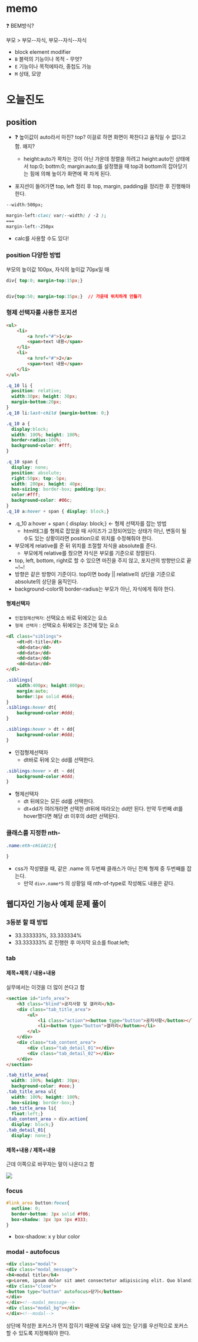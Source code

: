 # memo

❓ BEM방식?

부모 > 부모--자식, 부모--자식--자식

- block element modifier
- `B` 블럭의 기능이나 목적 - 무엇?
- `E` 기능이나 목적에따라, 중첩도 가능
- `M` 상태, 모양





# 오늘진도

## position

- ❓ 높이값이 auto라서 마진? top? 이걸로 하면 화면이 꽉찬다고 움직일 수 없다고 함. 왜지?
  - height:auto가 꽉차는 것이 아닌 가운데 정렬을 하려고 height:auto인 상태에서 top:0; bottm:0; margin:auto;를 설정했을 때 top과 bottom의 잡아당기는 힘에 의해 높이가 화면에 꽉 차게 된다.



- 포지션이 들어가면 top, left 정리 후 top, margin, padding을 정리한 후 진행해야 한다.

```css
--width:500px;

margin-left:clac( var(--width) / -2 );
===
margin-left:-250px
```

- calc를 사용할 수도 있다!



### position 다양한 방법

부모의 높이값 100px, 자식의 높이값 70px일 때 

```css
div{ top:0; margin-top:15px;}


div{top:50; margin-top:35px;}  // 가운데 위치하게 만들기
```



### 형제  선택자를 사용한 포지션

```html
<ul>
    <li>
        <a href="#">1</a>
        <span>text 내용</span>
    </li>
    <li>
        <a href="#">2</a>
        <span>text 내용</span>
    </li>
</ul>
```

```css
.q_10 li {
  position: relative;
  width:30px; height: 30px;
  margin-bottom:20px;
}
.q_10 li:last-child {margin-bottom: 0;}

.q_10 a {
  display:block;
  width: 100%; height: 100%; 
  border-radius:100%;
  background-color: #fff;
}

.q_10 span {
  display: none; 
  position: absolute; 
  right:50px; top:-5px;
  width: 200px; height: 40px;
  box-sizing: border-box; padding:8px;
  color:#fff;
  background-color: #06c;
}
.q_10 a:hover + span { display: block;}
```

- .q_10 a:hover + span { display: block;} ← 형제 선택자를 잡는 방법
  - html태그를 형제로 잡았을 때 사이즈가 고정되어있는 상태가 아닌, 변동이 될 수도 있는 상황이라면 position으로 위치를 수정해줘야 한다.
- 부모에게 relative를 준 뒤 위치를 조절할 자식을 absolute를 준다.
  - 부모에게 relative를 줬으면 자식은 부모를 기준으로  정렬된다.
- top, left, bottom, right로 할 수 있으면 마진을 주지 않고, 포지션의 방향만으로 끝~!~!
- 방향은 같은 방향이 기준이다. top이면 body || relative의 상단을 기준으로 absolute의 상단을 움직인다.
- background-color와 border-radius는 부모가 아닌, 자식에게 줘야 한다.



#### 형제선택자

- `인접형제선택자`: 선택요소 바로 뒤에오는 요소
- `형제 선택자` : 선택요소 뒤에오는 조건에 맞는 요소

```html
<dl class="siblings">
    <dt>dt-title</dt>
    <dd>data</dd>
    <dd>data</dd>
    <dd>data</dd>
    <dd>data</dd>
</dl>
```

```css
.siblings{
    width:400px; height:800px;
    margin:auto;
    border:1px solid #666;
}
.siblings:hover dt{
    background-color:#ddd;
}
```

```css
.siblings:hover > dt + dd{
    background-color:#ddd;
}
```

- 인접형제선택자
  - dt바로 뒤에 오는 dd를 선택한다.

```css
.siblings:hover > dt ~ dd{
    background-color:#ddd;
}
```

- 형제선택자
  - dt 뒤에오는 모든 dd를 선택한다.
  - dt+dd가 여러개라면 선택한 dt뒤에 따라오는 dd만 된다. 만약 두번째 dt를 hover했다면 해당 dt 이후의 dd만 선택된다.





### 클래스를 지정한 nth-

```css
.name:nth-chlid(2){
    
}
```

- css가 작성됐을 때, 같은 .name 의 두번째 클래스가 아닌 전체 형제 중 두번째를 잡는다.
  - 만약 `div>.name*5` 의 상황일 때 nth-of-type로 작성해도 내용은 같다.



## 웹디자인 기능사 예제 문제 풀이

### 3등분 할 때 방법

- 33.333333%, 33.333334%
- 33.333333% 로 진행한 후 마지막 요소를 float:left;



### tab

#### 제목+제목 / 내용+내용

실무에서는 이것을 더 많이 쓴다고 함

```html
<section id="info_area">
    <h3 class="blind">공지사항 및 갤러리</h3>
    <div class="tab_title_area">
        <ul>
            <li class="action"><button type="button">공지사항</button></li>
            <li><button type="button">갤러리</button></li>
        </ul>
    </div>
    <div class="tab_content_area">
        <div class="tab_detail_01"></div>
        <div class="tab_detail_02"></div>
    </div>
</section>
```

```css
.tab_title_area{
  width: 100%; height: 30px;
  background-color: #eee;}
.tab_title_area ul{
  width: 100%; height: 100%;
  box-sizing: border-box;}
.tab_title_area li{
  float:left;}
.tab_content_area > div.action{
  display: block;}
.tab_detail_01{
  display: none;}
```



#### 제목+내용 / 제목+내용

근데 이쪽으로 바꾸자는 말이 나온다고 함

![](img/css_basic/cssbasic_img8.png)

### focus

```css
#link_area button:focus{
  outline: 0;
  border-bottom: 3px solid #f06;
  box-shadow: 3px 3px 3px #333;
}
```

- box-shadow: x y blur color

### modal - autofocus

```html
<div class="modal">
<div class="modal_message">
<h4>modal title</h4>
<p>Lorem, ipsum dolor sit amet consectetur adipisicing elit. Quo blanditiis nisi pariatur placeat fugiat, incidunt nostrum eos saepe magni perferendis aliquid omnis quasi ipsum quas alias rem recusandae reiciendis maxime.</p>
<div class="close">
<button type="button" autofocus>닫기</button>
</div>
</div><!--madal_message-->
<div class="modal_bg"></div>
</div><!--modal-->
```

상단에 작성한 포커스가 먼저 잡히기 때문에 모달 내에 있는 닫기를 우선적으로 포커스 할 수 있도록 지정해줘야 한다.

